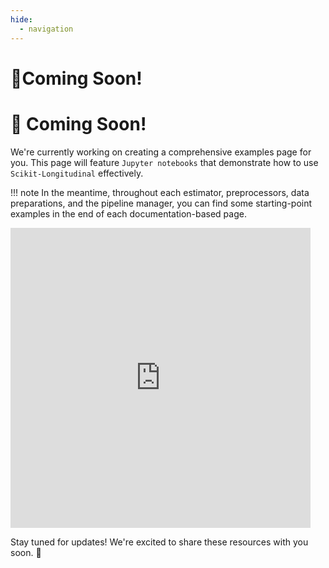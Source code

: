 ```yaml
---
hide:
  - navigation
---
```


# :construction:Coming Soon!
# :construction: Coming Soon! 

We're currently working on creating a comprehensive examples page for you. 
This page will feature `Jupyter notebooks` that demonstrate how to use `Scikit-Longitudinal` effectively. 

!!! note
    In the meantime, throughout each estimator, preprocessors, data preparations, and the pipeline manager,
    you can find some starting-point examples in the end of each documentation-based page.

<iframe 
    src="https://giphy.com/embed/l3vQYe7l1TInypnYA" 
    width="480" 
    height="480" 
    frameBorder="0" 
    class="giphy-embed"
    allowFullScreen>
</iframe>

Stay tuned for updates! We're excited to share these resources with you soon. :tada: